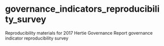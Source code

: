 # governance_indicators_reproducibility_survey
Reproducibility materials for 2017 Hertie Governance Report governance indicator reproducibility survey
